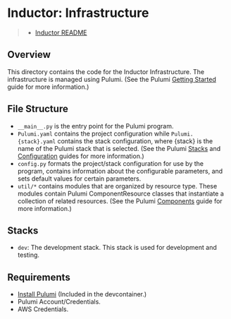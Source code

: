 # Inductor: Infrastructure
>- [Inductor README](../README.md)

## Overview
This directory contains the code for the Inductor Infrastructure. The infrastructure is managed using Pulumi. (See the Pulumi [Getting Started](https://www.pulumi.com/docs/get-started/aws/) guide for more information.)

## File Structure
- `__main__.py` is the entry point for the Pulumi program. 
- `Pulumi.yaml` contains the project configuration while `Pulumi.{stack}.yaml` contains the stack configuration, where {stack} is the name of the Pulumi stack that is selected. (See the Pulumi [Stacks](https://www.pulumi.com/docs/intro/concepts/stack/) and [Configuration](https://www.pulumi.com/docs/intro/concepts/config/) guides for more information.)
- `config.py` formats the project/stack configuration for use by the program, contains information about the configurable parameters, and sets default values for certain parameters.
- `util/*` contains modules that are organized by resource type. These modules contain Pulumi ComponentResource classes that instantiate a collection of related resources. (See the Pulumi [Components](https://www.pulumi.com/docs/intro/concepts/resources/#components) guide for more information.)

## Stacks
- `dev`: The development stack. This stack is used for development and testing.

## Requirements
- [Install Pulumi](https://www.pulumi.com/docs/get-started/install/) (Included in the devcontainer.)
- Pulumi Account/Credentials.
- AWS Credentials.
